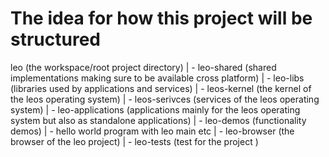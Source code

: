 # The idea for how this project will be structured

leo (the workspace/root project directory)
| - leo-shared (shared implementations making sure to be available cross platform)
| - leo-libs (libraries used by applications and services)
| - leos-kernel (the kernel of the leos operating system)
| - leos-serivces (services of the leos operating system)
| - leo-applications (applications mainly for the leos operating system but also as standalone applications)
  | - leo-demos (functionality demos)
    | - hello world program with leo main etc
  | - leo-browser (the browser of the leo project)
| - leo-tests (test for the project )
